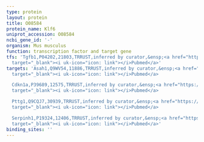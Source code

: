 ```yaml
---
type: protein
layout: protein
title: O08584
protein_name: Klf6
uniprot_accession: O08584
ncbi_gene_id: '-'
organism: Mus musculus
function: transcription factor and target gene
tfs: 'Tgfb1,P04202,21803,TRRUST,inferred by curator,&ensp;<a href="https://www.ncbi.nlm.nih.gov/pubmed/?term=16164628%5Buid%5D"
  target="_blank"><i uk-icon="icon: link"></i>Pubmed</a>'
targets: 'Asah1,Q9WV54,11886,TRRUST,inferred by curator,&ensp;<a href="https://www.ncbi.nlm.nih.gov/pubmed/?term=16500425%5Buid%5D"
  target="_blank"><i uk-icon="icon: link"></i>Pubmed</a>

  Cdkn1a,P39689,12575,TRRUST,inferred by curator,&ensp;<a href="https://www.ncbi.nlm.nih.gov/pubmed/?term=15064720%5Buid%5D"
  target="_blank"><i uk-icon="icon: link"></i>Pubmed</a>

  Pttg1,Q9CQJ7,30939,TRRUST,inferred by curator,&ensp;<a href="https://www.ncbi.nlm.nih.gov/pubmed/?term=20116377%5Buid%5D"
  target="_blank"><i uk-icon="icon: link"></i>Pubmed</a>

  Serpinh1,P19324,12406,TRRUST,inferred by curator,&ensp;<a href="https://www.ncbi.nlm.nih.gov/pubmed/?term=12235161%5Buid%5D"
  target="_blank"><i uk-icon="icon: link"></i>Pubmed</a>'
binding_sites: ''
---
```

